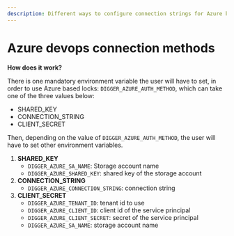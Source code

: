 ```yaml
---
description: Different ways to configure connection strings for Azure based locking
---
```


# Azure devops connection methods

**How does it work?**

There is one mandatory environment variable the user will have to set, in order to use Azure based locks: `DIGGER_AZURE_AUTH_METHOD`, which can take one of the three values below:

* SHARED\_KEY
* CONNECTION\_STRING
* CLIENT\_SECRET

Then, depending on the value of `DIGGER_AZURE_AUTH_METHOD`, the user will have to set other environment variables.

1. **SHARED\_KEY**
   * `DIGGER_AZURE_SA_NAME`: Storage account name
   * `DIGGER_AZURE_SHARED_KEY`: shared key of the storage account
2. **CONNECTION\_STRING**
   * `DIGGER_AZURE_CONNECTION_STRING`: connection string
3. **CLIENT\_SECRET**
   * `DIGGER_AZURE_TENANT_ID`: tenant id to use
   * `DIGGER_AZURE_CLIENT_ID`: client id of the service principal
   * `DIGGER_AZURE_CLIENT_SECRET`: secret of the service principal
   * `DIGGER_AZURE_SA_NAME`: storage account name
